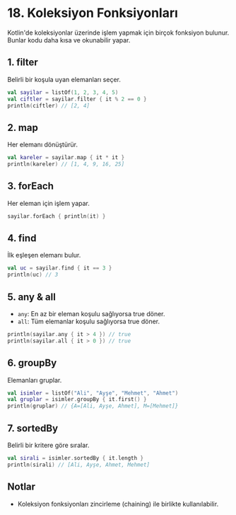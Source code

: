 # 18. Koleksiyon Fonksiyonları

Kotlin'de koleksiyonlar üzerinde işlem yapmak için birçok fonksiyon bulunur. Bunlar kodu daha kısa ve okunabilir yapar.

## 1. filter
Belirli bir koşula uyan elemanları seçer.
```kotlin
val sayilar = listOf(1, 2, 3, 4, 5)
val ciftler = sayilar.filter { it % 2 == 0 }
println(ciftler) // [2, 4]
```

## 2. map
Her elemanı dönüştürür.
```kotlin
val kareler = sayilar.map { it * it }
println(kareler) // [1, 4, 9, 16, 25]
```

## 3. forEach
Her eleman için işlem yapar.
```kotlin
sayilar.forEach { println(it) }
```

## 4. find
İlk eşleşen elemanı bulur.
```kotlin
val uc = sayilar.find { it == 3 }
println(uc) // 3
```

## 5. any & all
- `any`: En az bir eleman koşulu sağlıyorsa true döner.
- `all`: Tüm elemanlar koşulu sağlıyorsa true döner.
```kotlin
println(sayilar.any { it > 4 }) // true
println(sayilar.all { it > 0 }) // true
```

## 6. groupBy
Elemanları gruplar.
```kotlin
val isimler = listOf("Ali", "Ayşe", "Mehmet", "Ahmet")
val gruplar = isimler.groupBy { it.first() }
println(gruplar) // {A=[Ali, Ayşe, Ahmet], M=[Mehmet]}
```

## 7. sortedBy
Belirli bir kritere göre sıralar.
```kotlin
val sirali = isimler.sortedBy { it.length }
println(sirali) // [Ali, Ayşe, Ahmet, Mehmet]
```

## Notlar
- Koleksiyon fonksiyonları zincirleme (chaining) ile birlikte kullanılabilir. 